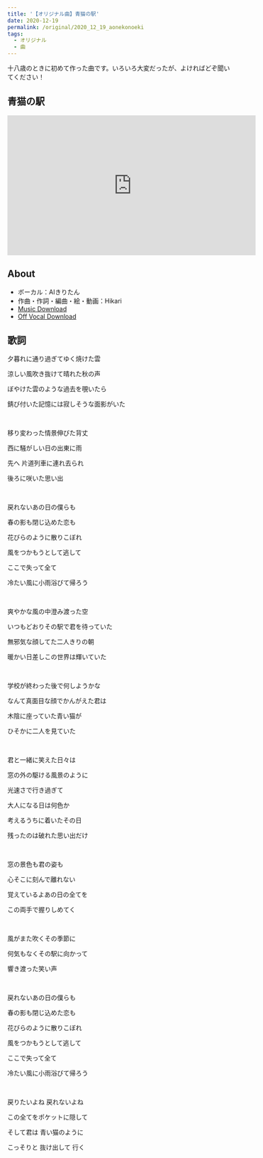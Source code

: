 ```yaml
---
title: '【オリジナル曲】青猫の駅'
date: 2020-12-19
permalink: /original/2020_12_19_aonekonoeki
tags:
  - オリジナル
  - 曲
---
```


十八歳のときに初めて作った曲です。いろいろ大変だったが、よければどぞ聞いてください！

## 青猫の駅


<iframe width="560" height="315" src="https://www.youtube.com/embed/lK9PFIAO_B4" frameborder="0" allow="autoplay; encrypted-media" allowfullscreen></iframe>


## About

* ボーカル：AIきりたん
* 作曲・作詞・編曲・絵・動画：Hikari
* [Music Download](https://drive.google.com/file/d/1fKhjIVwsEmY96lbSODlEu6PCToSl6JVd/view?usp=sharing)
* [Off Vocal Download](https://drive.google.com/file/d/1REyiaOR7ab2gCNkniBqbYVO8cAk-PnPj/view?usp=sharing)

## 歌詞

夕暮れに通り過ぎてゆく焼けた雲

涼しい風吹き抜けて晴れた秋の声

ぼやけた雲のような過去を覗いたら

錆び付いた記憶には寂しそうな面影がいた

<br/>

移り変わった情景伸びた背丈

西に騒がしい日の出東に雨

先へ 片道列車に連れ去られ

後ろに咲いた思い出

<br/>

戻れないあの日の僕らも

春の影も閉じ込めた恋も

花びらのように散りこぼれ

風をつかもうとして逃して

ここで失って全て

冷たい風に小雨浴びて帰ろう

<br/>

爽やかな風の中澄み渡った空

いつもどおりその駅で君を待っていた

無邪気な顔してた二人きりの朝

暖かい日差しこの世界は輝いていた

<br/>

学校が終わった後で何しようかな

なんて真面目な顔でかんがえた君は

木陰に座っていた青い猫が

ひそかに二人を見ていた

<br/>

君と一緒に笑えた日々は

窓の外の駆ける風景のように

光速さで行き過ぎて

大人になる日は何色か

考えるうちに着いたその日

残ったのは破れた思い出だけ

<br/>

窓の景色も君の姿も　

心そこに刻んで離れない

覚えているよあの日の全てを 

この両手で握りしめてく

<br/>

風がまた吹くその季節に

何気もなくその駅に向かって

響き渡った笑い声

<br/>

戻れないあの日の僕らも

春の影も閉じ込めた恋も

花びらのように散りこぼれ

風をつかもうとして逃して

ここで失って全て

冷たい風に小雨浴びて帰ろう

<br/>

戻りたいよね   戻れないよね  

この全てをポケットに隠して

そして君は 青い猫のように 

こっそりと 抜け出して 行く
